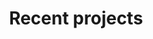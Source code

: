 ---
layout: home
title: "Recent projects"
tags: [Jekyll, theme, responsive, blog, template]
image:
  feature: typewriter.jpg
---